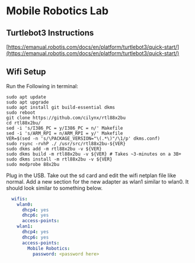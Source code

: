 # Mobile Robotics Lab

## Turtlebot3 Instructions
[https://emanual.robotis.com/docs/en/platform/turtlebot3/quick-start/](https://emanual.robotis.com/docs/en/platform/turtlebot3/quick-start/)

## Wifi Setup
Run the Following in terminal:
```shell
sudo apt update
sudo apt upgrade
sudo apt install git build-essential dkms
sudo reboot
git clone https://github.com/cilynx/rtl88x2bu
cd rtl88x2bu/
sed -i 's/I386_PC = y/I386_PC = n/' Makefile
sed -i 's/ARM_RPI = n/ARM_RPI = y/' Makefile
VER=$(sed -n 's/\PACKAGE_VERSION="\(.*\)"/\1/p' dkms.conf)
sudo rsync -rvhP ./ /usr/src/rtl88x2bu-${VER}
sudo dkms add -m rtl88x2bu -v ${VER}
sudo dkms build -m rtl88x2bu -v ${VER} # Takes ~3-minutes on a 3B+
sudo dkms install -m rtl88x2bu -v ${VER}
sudo modprobe 88x2bu
```
Plug in the USB. Take out the sd card and edit the wifi netplan file like normal. Add a new section for the new adapter as wlan1 similar to wlan0. It should look similar to something below.
```yaml
  wifis:
    wlan0:
      dhcp4: yes
      dhcp6: yes
      access-points:
    wlan1:
      dhcp4: yes
      dhcp6: yes
      access-points:
        Mobile Robotics:
          password: <password here>
```
